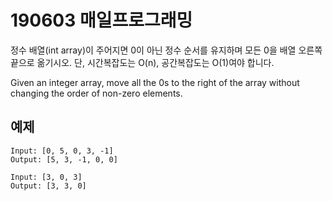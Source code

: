 # 190603 매일프로그래밍

정수 배열(int array)이 주어지면 0이 아닌 정수 순서를 유지하며 모든 0을 배열 오른쪽 끝으로 옮기시오. 단, 시간복잡도는 O(n), 공간복잡도는 O(1)여야 합니다.

Given an integer array, move all the 0s to the right of the array without changing the order of non-zero elements.



## 예제
```
Input: [0, 5, 0, 3, -1]
Output: [5, 3, -1, 0, 0]
```

```
Input: [3, 0, 3]
Output: [3, 3, 0]
```